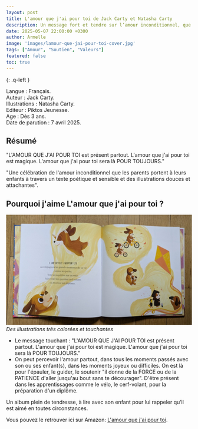 ```yaml
---
layout: post
title: L'amour que j'ai pour toi de Jack Carty et Natasha Carty
description: Un message fort et tendre sur l’amour inconditionnel, que j’aime transmettre à mes enfants à travers ce livre.
date: 2025-05-07 22:00:00 +0300
author: Armelle
image: 'images/lamour-que-jai-pour-toi-cover.jpg'
tags: ["Amour", "Soutien", "Valeurs"]
featured: false
toc: true
---
```


{: .q-left }

Langue : Français.  
Auteur : Jack Carty.                  
Illustrations : Natasha Carty.        
Editeur : Piktos Jeunesse.          
Age : Dès 3 ans.    
Date de parution : 7 avril 2025.

## Résumé

"L'AMOUR QUE J'AI POUR TOI est présent partout. L'amour que j'ai pour toi est magique. L'amour que j'ai pour toi sera là POUR TOUJOURS."

"Une célébration de l'amour inconditionnel que les parents portent à leurs enfants à travers un texte poétique et sensible et des illustrations douces et attachantes".

## Pourquoi j'aime L'amour que j'ai pour toi ?

![Des illustrations très colorées et touchantes](images/lamour-que-jai-pour-toi-int.jpg)
*Des illustrations très colorées et touchantes*
- Le message touchant : "L'AMOUR QUE J'AI POUR TOI est présent partout. L'amour que j'ai pour toi est magique. L'amour que j'ai pour toi sera là POUR TOUJOURS."
- On peut percevoir l'amour partout, dans tous les moments passés avec son ou ses enfant(s), dans les moments joyeux ou difficiles. On est là pour l'épauler, le guider, le soutenir "il donne de la FORCE ou de la PATIENCE d'aller jusqu'au bout sans te décourager". D'être présent dans les apprentissages comme le vélo, le cerf-volant, pour la préparation d'un diplôme.

Un album plein de tendresse, à lire avec son enfant pour lui rappeler qu’il est aimé en toutes circonstances.

Vous pouvez le retrouver ici sur Amazon: [L'amour que j'ai pour toi](https://amzn.to/455HiiM).
